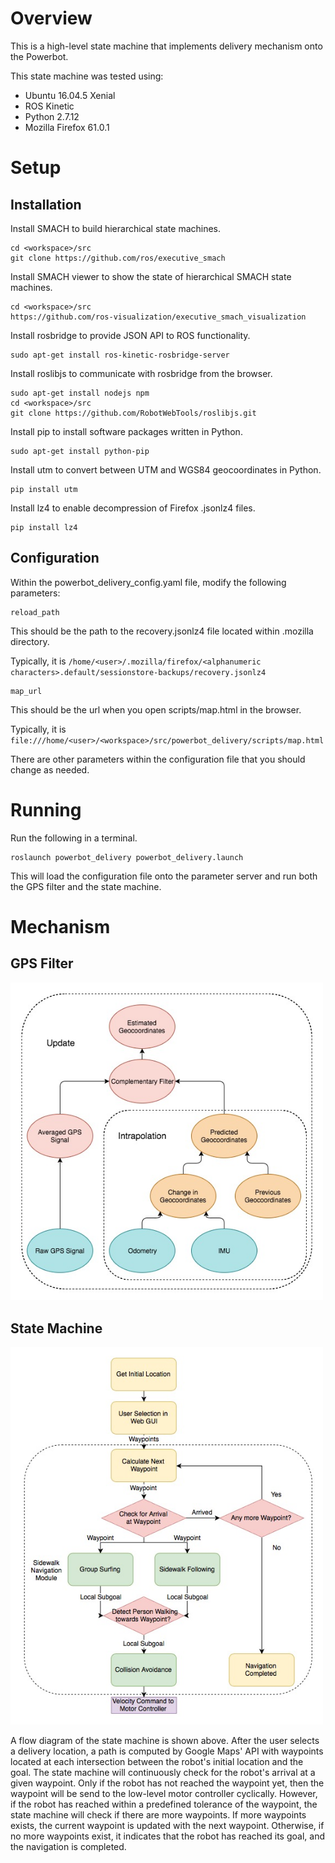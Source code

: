 # Overview
This is a high-level state machine that implements delivery mechanism onto the Powerbot.

This state machine was tested using:
- Ubuntu 16.04.5 Xenial
- ROS Kinetic
- Python 2.7.12
- Mozilla Firefox 61.0.1

# Setup
## Installation
Install SMACH to build hierarchical state machines.
```
cd <workspace>/src
git clone https://github.com/ros/executive_smach
```

Install SMACH viewer to show the state of hierarchical SMACH state machines.
```
cd <workspace>/src
https://github.com/ros-visualization/executive_smach_visualization
```

Install rosbridge to provide JSON API to ROS functionality.
```
sudo apt-get install ros-kinetic-rosbridge-server
```

Install roslibjs to communicate with rosbridge from the browser.
```
sudo apt-get install nodejs npm
cd <workspace>/src
git clone https://github.com/RobotWebTools/roslibjs.git
```

Install pip to install software packages written in Python. 
```
sudo apt-get install python-pip
```

Install utm to convert between UTM and WGS84 geocoordinates in Python.
```
pip install utm
```

Install lz4 to enable decompression of Firefox .jsonlz4 files.
```
pip install lz4
```

## Configuration
Within the powerbot_delivery_config.yaml file, modify the following parameters:

```
reload_path
```
This should be the path to the recovery.jsonlz4 file located within .mozilla directory.

Typically, it is `/home/<user>/.mozilla/firefox/<alphanumeric characters>.default/sessionstore-backups/recovery.jsonlz4`

```
map_url
```
This should be the url when you open scripts/map.html in the browser.

Typically, it is `file:///home/<user>/<workspace>/src/powerbot_delivery/scripts/map.html`

There are other parameters within the configuration file that you should change as needed.

# Running

Run the following in a terminal.
```
roslaunch powerbot_delivery powerbot_delivery.launch
```
This will load the configuration file onto the parameter server and run both the GPS filter and the state machine.

# Mechanism
## GPS Filter
<img src="/images/GPS_filter_flow_diagram.jpg"  width="500">

## State Machine
 <img src="/images/state_machine_flow_diagram.jpg"  width="500">

A flow diagram of the state machine is shown above. After the user selects a delivery location, a path is computed by Google Maps' API with waypoints located at each intersection between the robot's initial location and the goal. The state machine will continuously check for the robot's arrival at a given waypoint. Only if the robot has not reached the waypoint yet, then the waypoint will be send to the low-level motor controller cyclically. However, if the robot has reached within a predefined tolerance of the waypoint, the state machine will check if there are more waypoints. If more waypoints exists, the current waypoint is updated with the next waypoint. Otherwise, if no more waypoints exist, it indicates that the robot has reached its goal, and the navigation is completed.
